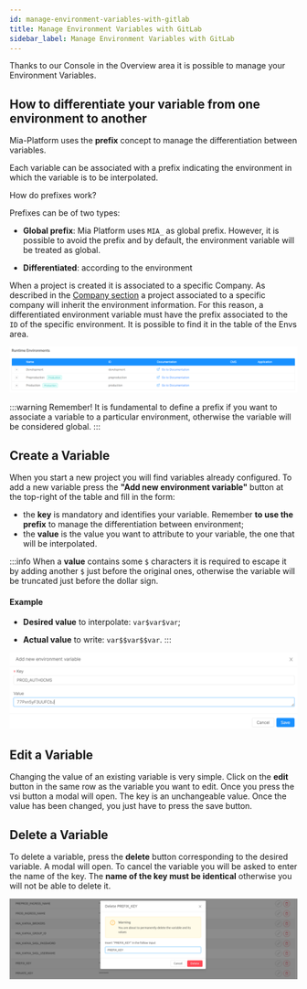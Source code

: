 ```yaml
---
id: manage-environment-variables-with-gitlab
title: Manage Environment Variables with GitLab
sidebar_label: Manage Environment Variables with GitLab
---
```


Thanks to our Console in the Overview area it is possible to manage your Environment Variables.

## How to differentiate your variable from one environment to another

Mia-Platform uses the **prefix** concept to manage the differentiation between variables.

Each variable can be associated with a prefix indicating the environment in which the variable is to be interpolated.

How do prefixes work?

Prefixes can be of two types:

* **Global prefix**: Mia Platform uses `​​MIA_` as global prefix. However, it is possible to avoid the prefix and by default, the environment variable will be treated as global.

* **Differentiated**: according to the environment

When a project is created it is associated to a specific Company.
As described in the [Company section](/console/project-configuration/create-a-project.mdx#create-a-company) a project associated to a specific company will inherit the environment information. For this reason, a differentiated environment variable must have the prefix associated to the `ID` of the specific environment. 
It is possible to find it in the table of the Envs area.

![envs-table](../img/runtime-table-envs.png)


:::warning
Remember! It is fundamental to define a prefix if you want to associate a variable to a particular environment, otherwise the variable will be considered global.
:::

## Create a Variable

When you start a new project you will find variables already configured.
To add a new variable press the **"Add new environment variable"** button at the top-right of the table and fill in the form:

* the **key** is mandatory and identifies your variable. Remember **to use the prefix** to manage the differentiation between environment;
* the **value** is the value you want to attribute to your variable, the one that will be interpolated.

:::info
When a **value** contains some `$` characters it is required to escape it by adding another `$` just before the original ones, otherwise the variable will be truncated just before the dollar sign.

#### Example

* **Desired value** to interpolate: `var$var$var`;

* **Actual value** to write: `var$$var$$var`.
:::

![create env var](../img/create-env-var.png)

## Edit a Variable

Changing the value of an existing variable is very simple. Click on the **edit** button in the same row as the variable you want to edit.
Once you press the vsi button a modal will open.
The key is an unchangeable value.
Once the value has been changed, you just have to press the save button.

## Delete a Variable

To delete a variable, press the **delete** button corresponding to the desired variable. A modal will open.
To cancel the variable you will be asked to enter the name of the key. The **name of the key must be identical** otherwise you will not be able to delete it.

![delete env var](../img/delete-env-var.png)
